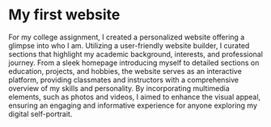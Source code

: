 
# My first website


For my college assignment, I created a personalized website offering a glimpse into who I am. Utilizing a user-friendly website builder, I curated sections that highlight my academic background, interests, and professional journey. From a sleek homepage introducing myself to detailed sections on education, projects, and hobbies, the website serves as an interactive platform, providing classmates and instructors with a comprehensive overview of my skills and personality. By incorporating multimedia elements, such as photos and videos, I aimed to enhance the visual appeal, ensuring an engaging and informative experience for anyone exploring my digital self-portrait.







